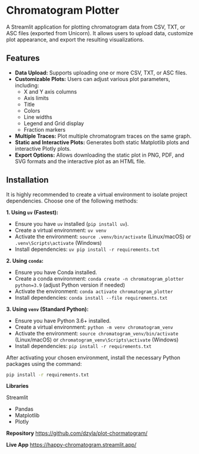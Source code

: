 # Chromatogram Plotter

A Streamlit application for plotting chromatogram data from CSV, TXT, or ASC files (exported from Unicorn). It allows users to upload data, customize plot appearance, and export the resulting visualizations.

## Features

*   **Data Upload:** Supports uploading one or more CSV, TXT, or ASC files.
*   **Customizable Plots:** Users can adjust various plot parameters, including:
    *   X and Y axis columns
    *   Axis limits
    *   Title
    *   Colors
    *   Line widths
    *   Legend and Grid display
    *   Fraction markers
*   **Multiple Traces:** Plot multiple chromatogram traces on the same graph.
*   **Static and Interactive Plots:** Generates both static Matplotlib plots and interactive Plotly plots.
*   **Export Options:** Allows downloading the static plot in PNG, PDF, and SVG formats and the interactive plot as an HTML file.

## Installation

It is highly recommended to create a virtual environment to isolate project dependencies. Choose one of the following methods:

**1. Using `uv` (Fastest):**

*   Ensure you have `uv` installed (`pip install uv`).
*   Create a virtual environment: `uv venv`
*   Activate the environment: `source .venv/bin/activate` (Linux/macOS) or `.venv\Scripts\activate` (Windows)
*   Install dependencies: `uv pip install -r requirements.txt`

**2. Using `conda`:**

*   Ensure you have Conda installed.
*   Create a conda environment: `conda create -n chromatogram_plotter python=3.9` (adjust Python version if needed)
*   Activate the environment: `conda activate chromatogram_plotter`
*   Install dependencies: `conda install --file requirements.txt`

**3. Using `venv` (Standard Python):**

*   Ensure you have Python 3.6+ installed.
*   Create a virtual environment: `python -m venv chromatogram_venv`
*   Activate the environment: `source chromatogram_venv/bin/activate` (Linux/macOS) or `chromatogram_venv\Scripts\activate` (Windows)
*   Install dependencies: `pip install -r requirements.txt`

After activating your chosen environment, install the necessary Python packages using the command:

```bash
pip install -r requirements.txt
```

**Libraries**

Streamlit
* Pandas
* Matplotlib
* Plotly

**Repository**
https://github.com/dzyla/plot-chormatogram/

**Live App**
https://happy-chromatogram.streamlit.app/